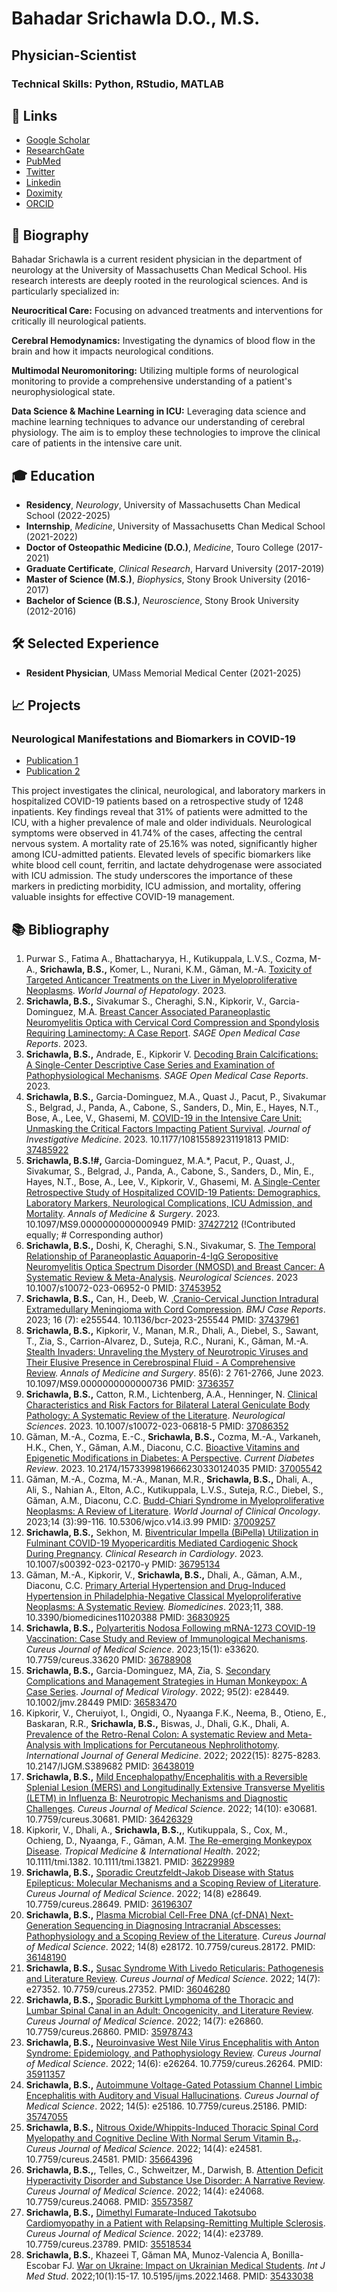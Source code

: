 # **Bahadar Srichawla D.O., M.S.**
## Physician-Scientist
### Technical Skills: Python, RStudio, MATLAB

## 🔗 Links
* [Google Scholar](https://scholar.google.com/citations?user=OYueD80AAAAJ)
* [ResearchGate](https://www.researchgate.net/profile/Bahadar-Srichawla)
* [PubMed](https://www.ncbi.nlm.nih.gov/myncbi/bahadar.srichawla.1/bibliography/public/?sortby=pubDate&sdirection=descending)
* [Twitter](https://twitter.com/BSrichawlaDO)
* [Linkedin](https://www.linkedin.com/in/bahadar/)
* [Doximity](https://www.doximity.com/profiles/06b345e9-4eb9-4a9c-8263-e104329b3d16/edit)
* [ORCID](https://orcid.org/0000-0002-5301-4102)

## 🌟 Biography
Bahadar Srichawla is a current resident physician in the department of neurology at the University of Massachusetts Chan Medical School. His research interests are deeply rooted in the reurological sciences. And is particularly specialized in:

**Neurocritical Care:** Focusing on advanced treatments and interventions for critically ill neurological patients.

**Cerebral Hemodynamics:** Investigating the dynamics of blood flow in the brain and how it impacts neurological conditions.

**Multimodal Neuromonitoring:** Utilizing multiple forms of neurological monitoring to provide a comprehensive understanding of a patient's neurophysiological state.

**Data Science & Machine Learning in ICU:** Leveraging data science and machine learning techniques to advance our understanding of cerebral physiology. The aim is to employ these technologies to improve the clinical care of patients in the intensive care unit.

## 🎓 Education
* **Residency**, _Neurology_, University of Massachusetts Chan Medical School (2022-2025)
* **Internship**, _Medicine_, University of Massachusetts Chan Medical School (2021-2022)
* **Doctor of Osteopathic Medicine (D.O.)**, _Medicine_, Touro College (2017-2021)
* **Graduate Certificate**, _Clinical Research_,  Harvard University (2017-2019)
* **Master of Science (M.S.)**, _Biophysics_, Stony Brook University (2016-2017)
* **Bachelor of Science (B.S.)**, _Neuroscience_, Stony Brook University (2012-2016)
  
## 🛠 Selected Experience
* **Resident Physician**, UMass Memorial Medical Center (2021-2025)


## 📈 Projects
### Neurological Manifestations and Biomarkers in COVID-19
* [Publication 1](https://journals.lww.com/annals-of-medicine-and-surgery/fulltext/2023/07000/a_single_center_retrospective_study_of.13.aspx)
* [Publication 2](https://journals.sagepub.com/doi/abs/10.1177/10815589231191813)
  
This project investigates the clinical, neurological, and laboratory markers in hospitalized COVID-19 patients based on a retrospective study of 1248 inpatients. Key findings reveal that 31% of patients were admitted to the ICU, with a higher prevalence of male and older individuals. Neurological symptoms were observed in 41.74% of the cases, affecting the central nervous system. A mortality rate of 25.16% was noted, significantly higher among ICU-admitted patients. Elevated levels of specific biomarkers like white blood cell count, ferritin, and lactate dehydrogenase were associated with ICU admission. The study underscores the importance of these markers in predicting morbidity, ICU admission, and mortality, offering valuable insights for effective COVID-19 management.


## 📚 Bibliography 
1.	Purwar S., Fatima A., Bhattacharyya, H., Kutikuppala, L.V.S., Cozma, M-A., **Srichawla, B.S.,** Komer, L., Nurani, K.M., Găman, M.-A. <ins>Toxicity of Targeted Anticancer Treatments on the Liver in Myeloproliferative Neoplasms</ins>. _World Journal of Hepatology_. 2023. 								
2.	**Srichawla, B.S.,** Sivakumar S., Cheraghi, S.N., Kipkorir, V., Garcia-Dominguez, M.A. <ins>Breast Cancer Associated Paraneoplastic Neuromyelitis Optica with Cervical Cord Compression and Spondylosis Requiring Laminectomy: A Case Report</ins>. _SAGE Open Medical Case Reports_. 2023.					
3.	**Srichawla, B.S.,** Andrade, E., Kipkorir V. <ins>Decoding Brain Calcifications: A Single-Center Descriptive Case Series and Examination of Pathophysiological Mechanisms</ins>. _SAGE Open Medical Case Reports_. 2023.	
4.	**Srichawla, B.S.,** Garcia-Dominguez, M.A., Quast J., Pacut, P., Sivakumar S., Belgrad, J., Panda, A., Cabone, S., Sanders, D., Min, E., Hayes, N.T., Bose, A., Lee, V., Ghasemi, M. <ins>COVID-19 in the Intensive Care Unit: Unmasking the Critical Factors Impacting Patient Survival</ins>. _Journal of Investigative Medicine_. 2023. 10.1177/10815589231191813 PMID: [37485922](https://pubmed.ncbi.nlm.nih.gov/37485922/)
5. **Srichawla, B.S.!#,** Garcia-Dominguez, M.A.*, Pacut, P., Quast, J., Sivakumar, S., Belgrad, J., Panda, A., Cabone, S., Sanders, D., Min, E., Hayes, N.T., Bose, A., Lee, V., Kipkorir, V., Ghasemi, M. <ins>A Single-Center Retrospective Study of Hospitalized COVID-19 Patients: Demographics, Laboratory Markers, Neurological Complications, ICU Admission, and Mortality</ins>. _Annals of Medicine & Surgery_. 2023. 10.1097/MS9.0000000000000949 PMID: [37427212](https://pubmed.ncbi.nlm.nih.gov/37427212/) (!Contributed equally; # Corresponding author)
6.	**Srichawla, B.S.,** Doshi, K, Cheraghi, S.N., Sivakumar, S. <ins>The Temporal Relationship of Paraneoplastic Aquaporin-4-IgG Seropositive Neuromyelitis Optica Spectrum Disorder (NMOSD) and Breast Cancer: A Systematic Review & Meta-Analysis</ins>. _Neurological Sciences_. 2023 10.1007/s10072-023-06952-0 PMID: [37453952](https://pubmed.ncbi.nlm.nih.gov/37453952/)													
7.	**Srichawla, B.S.,** Can, H., Deeb, W. ,<ins>Cranio-Cervical Junction Intradural Extramedullary Meningioma with Cord Compression</ins>. _BMJ Case Reports_. 2023; 16 (7): e255544. 10.1136/bcr-2023-255544 PMID: [37437961](https://pubmed.ncbi.nlm.nih.gov/37437961/)										
8.	**Srichawla, B.S.,** Kipkorir, V., Manan, M.R., Dhali, A., Diebel, S., Sawant, T., Zia, S., Carrion-Alvarez, D., Suteja, R.C., Nurani, K., Găman, M.-A. <ins>Stealth Invaders: Unraveling the Mystery of Neurotropic Viruses and Their Elusive Presence in Cerebrospinal Fluid - A Comprehensive Review</ins>. _Annals of Medicine and Surgery_. 85(6): 2	761-2766, June 2023. 10.1097/MS9.0000000000000736 PMID: [3736357](https://pubmed.ncbi.nlm.nih.gov/37363567/)									
9.	**Srichawla, B.S.,** Catton, R.M., Lichtenberg, A.A., Henninger, N. <ins>Clinical Characteristics and Risk Factors for Bilateral Lateral Geniculate Body Pathology: A Systematic Review of the Literature</ins>. _Neurological Sciences_. 2023. 10.1007/s10072-023-06818-5 PMID: [37086352](https://pubmed.ncbi.nlm.nih.gov/37086352/)							
10.	Găman, M.-A., Cozma, E.-C., **Srichawla, B.S.,** Cozma, M.-A., Varkaneh, H.K., Chen, Y., Găman, A.M., Diaconu, C.C. <ins>Bioactive Vitamins and Epigenetic Modifications in Diabetes: A Perspective</ins>. _Current Diabetes Review_. 2023. 10.2174/1573399819666230330124035 PMID: [37005542](https://pubmed.ncbi.nlm.nih.gov/37005542/)							
11.	Găman, M.-A., Cozma, M.-A., Manan, M.R., **Srichawla, B.S.,** Dhali, A., Ali, S., Nahian A., Elton, A.C., Kutikuppala, L.V.S., Suteja, R.C., Diebel, S., Găman, A.M., Diaconu, C.C. <ins>Budd-Chiari Syndrome in Myeloproliferative Neoplasms: A Review of Literature</ins>. _World Journal of Clinical Oncology_. 2023;14 (3):99-116. 10.5306/wjco.v14.i3.99 PMID: [37009257](https://pubmed.ncbi.nlm.nih.gov/37009527/)													 
12.	**Srichawla, B.S.,** Sekhon, M. <ins>Biventricular Impella (BiPella) Utilization in Fulminant COVID-19 Myopericarditis Mediated Cardiogenic Shock During Pregnancy</ins>. _Clinical Research in Cardiology_. 2023. 10.1007/s00392-023-02170-y PMID: [36795134](https://pubmed.ncbi.nlm.nih.gov/36795134/)												
13.	Găman, M.-A., Kipkorir, V., **Srichawla, B.S.,** Dhali, A., Găman, A.M., Diaconu, C.C. <ins>Primary Arterial Hypertension and Drug-Induced Hypertension in Philadelphia-Negative Classical Myeloproliferative Neoplasms: A Systematic Review</ins>. _Biomedicines_. 2023;11, 388. 10.3390/biomedicines11020388 PMID: [36830925](https://pubmed.ncbi.nlm.nih.gov/36830925/)
14.	**Srichawla, B.S.,** <ins>Polyarteritis Nodosa Following mRNA-1273 COVID-19 Vaccination: Case Study and Review of Immunological Mechanisms</ins>. _Cureus Journal of Medical Science_. 2023;15(1): e33620. 10.7759/cureus.33620 PMID: [36788908](https://pubmed.ncbi.nlm.nih.gov/36788908/)													
15.	**Srichawla, B.S.,** Garcia-Dominguez, MA, Zia, S. <ins>Secondary Complications and Management Strategies in Human Monkeypox: A Case Series</ins>. _Journal of Medical Virology_. 2022; 95(2): e28449. 10.1002/jmv.28449 PMID: [36583470](https://pubmed.ncbi.nlm.nih.gov/36583470/)
16.	Kipkorir, V., Cheruiyot, I., Ongidi, O., Nyaanga F.K., Neema, B., Otieno, E., Baskaran, R.R., **Srichawla, B.S.,** Biswas, J., Dhali, G.K., Dhali, A. <ins>Prevalence of the Retro-Renal Colon: A systematic Review and Meta-Analysis with Implications for Percutaneous Nephrolithotomy</ins>. _International Journal of General Medicine_. 2022; 2022(15): 8275-8283. 10.2147/IJGM.S389682 PMID: [36438019](https://pubmed.ncbi.nlm.nih.gov/36438019/)
17.	**Srichawla, B.S.,** <ins>Mild Encephalopathy/Encephalitis with a Reversible Splenial Lesion (MERS) and Longitudinally Extensive Transverse Myelitis (LETM) in Influenza B: Neurotropic Mechanisms and Diagnostic Challenges</ins>. _Cureus Journal of Medical Science_. 2022; 14(10): e30681. 10.7759/cureus.30681. PMID: [36426329](https://pubmed.ncbi.nlm.nih.gov/36426329/)
18.	Kipkorir, V., Dhali, A., **Srichawla, B.S.,**, Kutikuppala, S., Cox, M., Ochieng, D., Nyaanga, F., Găman, A.M. <ins>The Re-emerging Monkeypox Disease</ins>. _Tropical Medicine & International Health_. 2022; 10.1111/tmi.1382. 10.1111/tmi.13821. PMID: [36229989](https://pubmed.ncbi.nlm.nih.gov/36229989/)
19.	**Srichawla, B.S.,** <ins>Sporadic Creutzfeldt-Jakob Disease with Status Epilepticus: Molecular Mechanisms and a Scoping Review of Literature</ins>. _Cureus Journal of Medical Science_. 2022; 14(8) e28649. 10.7759/cureus.28649. PMID: [36196307](https://pubmed.ncbi.nlm.nih.gov/36196307/)
20.	**Srichawla, B.S.,** <ins>Plasma Microbial Cell-Free DNA (cf-DNA) Next-Generation Sequencing in Diagnosing Intracranial Abscesses: Pathophysiology and a Scoping Review of the Literature</ins>. _Cureus Journal of Medical Science_. 2022; 14(8) e28172. 10.7759/cureus.28172. PMID: [36148190](https://pubmed.ncbi.nlm.nih.gov/36148190/) 
21.	**Srichawla, B.S.,** <ins>Susac Syndrome With Livedo Reticularis: Pathogenesis and Literature Review</ins>. _Cureus Journal of Medical Science_. 2022; 14(7): e27352. 10.7759/cureus.27352. PMID: [36046280](https://pubmed.ncbi.nlm.nih.gov/36046280/)
22.	**Srichawla, B.S.,** <ins>Sporadic Burkitt Lymphoma of the Thoracic and Lumbar Spinal Canal in an Adult: Oncogenicity, and Literature Review</ins>. _Cureus Journal of Medical Science_. 2022; 14(7): e26860. 10.7759/cureus.26860. PMID: [35978743](https://pubmed.ncbi.nlm.nih.gov/35978743/)
23.	**Srichawla, B.S.,** <ins>Neuroinvasive West Nile Virus Encephalitis with Anton Syndrome: Epidemiology, and Pathophysiology Review</ins>. _Cureus Journal of Medical Science_. 2022; 14(6): e26264. 10.7759/cureus.26264. PMID: [35911357](https://pubmed.ncbi.nlm.nih.gov/35911357/) 
24.	**Srichawla, B.S.,** <ins>Autoimmune Voltage-Gated Potassium Channel Limbic Encephalitis with Auditory and Visual Hallucinations</ins>. _Cureus Journal of Medical Science_. 2022; 14(5): e25186. 10.7759/cureus.25186. PMID: [35747055](https://pubmed.ncbi.nlm.nih.gov/35747055/)
25.	**Srichawla, B.S.,** <ins>Nitrous Oxide/Whippits-Induced Thoracic Spinal Cord Myelopathy and Cognitive Decline With Normal Serum Vitamin B₁₂</ins>. _Cureus Journal of Medical Science_. 2022; 14(4): e24581. 10.7759/cureus.24581. PMID: [35664396](https://pubmed.ncbi.nlm.nih.gov/35664396/)
26.	**Srichawla, B.S.,**, Telles, C., Schweitzer, M., Darwish, B. <ins>Attention Deficit Hyperactivity Disorder and Substance Use Disorder: A Narrative Review</ins>. _Cureus Journal of Medical Science_. 2022; 14(4): e24068. 10.7759/cureus.24068. PMID: [35573587](https://pubmed.ncbi.nlm.nih.gov/35573587/)
27.	**Srichawla, B.S.,** <ins>Dimethyl Fumarate-Induced Takotsubo Cardiomyopathy in a Patient with Relapsing-Remitting Multiple Sclerosis</ins>. _Cureus Journal of Medical Science_. 2022; 14(4): e23789. 10.7759/cureus.23789. PMID: [35518534](https://pubmed.ncbi.nlm.nih.gov/35518534/)
28.	**Srichawla, B.S.**, Khazeei T, Găman MA, Munoz-Valencia A, Bonilla-Escobar FJ. <ins>War on Ukraine: Impact on Ukrainian Medical Students</ins>. _Int J Med Stud_. 2022;10(1):15-17. 10.5195/ijms.2022.1468. PMID: [35433038](https://pubmed.ncbi.nlm.nih.gov/35433038/)
